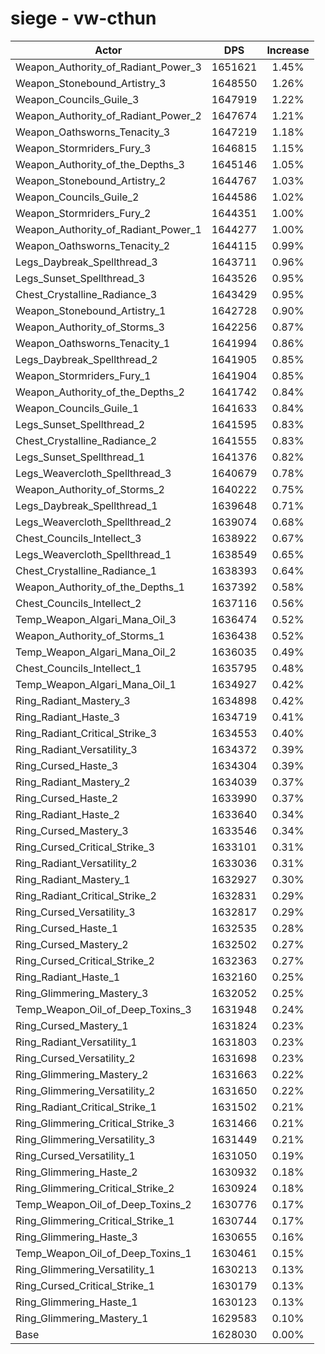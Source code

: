 # siege - vw-cthun
| Actor | DPS | Increase |
|---|:---:|:---:|
|Weapon_Authority_of_Radiant_Power_3|1651621|1.45%|
|Weapon_Stonebound_Artistry_3|1648550|1.26%|
|Weapon_Councils_Guile_3|1647919|1.22%|
|Weapon_Authority_of_Radiant_Power_2|1647674|1.21%|
|Weapon_Oathsworns_Tenacity_3|1647219|1.18%|
|Weapon_Stormriders_Fury_3|1646815|1.15%|
|Weapon_Authority_of_the_Depths_3|1645146|1.05%|
|Weapon_Stonebound_Artistry_2|1644767|1.03%|
|Weapon_Councils_Guile_2|1644586|1.02%|
|Weapon_Stormriders_Fury_2|1644351|1.00%|
|Weapon_Authority_of_Radiant_Power_1|1644277|1.00%|
|Weapon_Oathsworns_Tenacity_2|1644115|0.99%|
|Legs_Daybreak_Spellthread_3|1643711|0.96%|
|Legs_Sunset_Spellthread_3|1643526|0.95%|
|Chest_Crystalline_Radiance_3|1643429|0.95%|
|Weapon_Stonebound_Artistry_1|1642728|0.90%|
|Weapon_Authority_of_Storms_3|1642256|0.87%|
|Weapon_Oathsworns_Tenacity_1|1641994|0.86%|
|Legs_Daybreak_Spellthread_2|1641905|0.85%|
|Weapon_Stormriders_Fury_1|1641904|0.85%|
|Weapon_Authority_of_the_Depths_2|1641742|0.84%|
|Weapon_Councils_Guile_1|1641633|0.84%|
|Legs_Sunset_Spellthread_2|1641595|0.83%|
|Chest_Crystalline_Radiance_2|1641555|0.83%|
|Legs_Sunset_Spellthread_1|1641376|0.82%|
|Legs_Weavercloth_Spellthread_3|1640679|0.78%|
|Weapon_Authority_of_Storms_2|1640222|0.75%|
|Legs_Daybreak_Spellthread_1|1639648|0.71%|
|Legs_Weavercloth_Spellthread_2|1639074|0.68%|
|Chest_Councils_Intellect_3|1638922|0.67%|
|Legs_Weavercloth_Spellthread_1|1638549|0.65%|
|Chest_Crystalline_Radiance_1|1638393|0.64%|
|Weapon_Authority_of_the_Depths_1|1637392|0.58%|
|Chest_Councils_Intellect_2|1637116|0.56%|
|Temp_Weapon_Algari_Mana_Oil_3|1636474|0.52%|
|Weapon_Authority_of_Storms_1|1636438|0.52%|
|Temp_Weapon_Algari_Mana_Oil_2|1636035|0.49%|
|Chest_Councils_Intellect_1|1635795|0.48%|
|Temp_Weapon_Algari_Mana_Oil_1|1634927|0.42%|
|Ring_Radiant_Mastery_3|1634898|0.42%|
|Ring_Radiant_Haste_3|1634719|0.41%|
|Ring_Radiant_Critical_Strike_3|1634553|0.40%|
|Ring_Radiant_Versatility_3|1634372|0.39%|
|Ring_Cursed_Haste_3|1634304|0.39%|
|Ring_Radiant_Mastery_2|1634039|0.37%|
|Ring_Cursed_Haste_2|1633990|0.37%|
|Ring_Radiant_Haste_2|1633640|0.34%|
|Ring_Cursed_Mastery_3|1633546|0.34%|
|Ring_Cursed_Critical_Strike_3|1633101|0.31%|
|Ring_Radiant_Versatility_2|1633036|0.31%|
|Ring_Radiant_Mastery_1|1632927|0.30%|
|Ring_Radiant_Critical_Strike_2|1632831|0.29%|
|Ring_Cursed_Versatility_3|1632817|0.29%|
|Ring_Cursed_Haste_1|1632535|0.28%|
|Ring_Cursed_Mastery_2|1632502|0.27%|
|Ring_Cursed_Critical_Strike_2|1632363|0.27%|
|Ring_Radiant_Haste_1|1632160|0.25%|
|Ring_Glimmering_Mastery_3|1632052|0.25%|
|Temp_Weapon_Oil_of_Deep_Toxins_3|1631948|0.24%|
|Ring_Cursed_Mastery_1|1631824|0.23%|
|Ring_Radiant_Versatility_1|1631803|0.23%|
|Ring_Cursed_Versatility_2|1631698|0.23%|
|Ring_Glimmering_Mastery_2|1631663|0.22%|
|Ring_Glimmering_Versatility_2|1631650|0.22%|
|Ring_Radiant_Critical_Strike_1|1631502|0.21%|
|Ring_Glimmering_Critical_Strike_3|1631466|0.21%|
|Ring_Glimmering_Versatility_3|1631449|0.21%|
|Ring_Cursed_Versatility_1|1631050|0.19%|
|Ring_Glimmering_Haste_2|1630932|0.18%|
|Ring_Glimmering_Critical_Strike_2|1630924|0.18%|
|Temp_Weapon_Oil_of_Deep_Toxins_2|1630776|0.17%|
|Ring_Glimmering_Critical_Strike_1|1630744|0.17%|
|Ring_Glimmering_Haste_3|1630655|0.16%|
|Temp_Weapon_Oil_of_Deep_Toxins_1|1630461|0.15%|
|Ring_Glimmering_Versatility_1|1630213|0.13%|
|Ring_Cursed_Critical_Strike_1|1630179|0.13%|
|Ring_Glimmering_Haste_1|1630123|0.13%|
|Ring_Glimmering_Mastery_1|1629583|0.10%|
|Base|1628030|0.00%|
